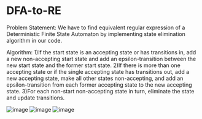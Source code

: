 # DFA-to-RE
Problem Statement: We have to find equivalent regular expression of a Deterministic Finite State Automaton by implementing state elimination algorithm in our code.

Algorithm: 
1)If the start state is an accepting state or has transitions in, add a new non-accepting start state and add an epsilon-transition between the new start state and the former start state.
2)If there is more than one accepting state or if the single accepting state has transitions out, add a new accepting state, make all other states non-accepting, and add an epsilon-transition from each former accepting state to the new accepting state.
3)For each non-start non-accepting state in turn, eliminate the state and update transitions.

![image](https://user-images.githubusercontent.com/29271117/42746183-287e1da2-88f4-11e8-9c9b-55b7e4ff39a2.png)
![image](https://user-images.githubusercontent.com/29271117/42746193-3a667f28-88f4-11e8-89ce-e41a92a34454.png)
![image](https://user-images.githubusercontent.com/29271117/42746206-490aafae-88f4-11e8-8329-356395a8fc76.png)
